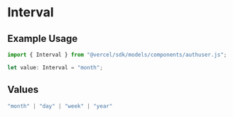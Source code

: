 # Interval

## Example Usage

```typescript
import { Interval } from "@vercel/sdk/models/components/authuser.js";

let value: Interval = "month";
```

## Values

```typescript
"month" | "day" | "week" | "year"
```